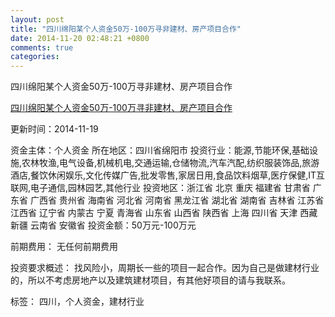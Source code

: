 ```yaml
---
layout: post
title: "四川绵阳某个人资金50万-100万寻非建材、房产项目合作"
date: 2014-11-20 02:48:21 +0800
comments: true
categories: 
---
```

四川绵阳某个人资金50万-100万寻非建材、房产项目合作

[四川绵阳某个人资金50万-100万寻非建材、房产项目合作](http://zijin.trjcn.com/detail_245603.html)

更新时间：2014-11-19

资金主体：个人资金
所在地区：四川省绵阳市
投资行业：能源,节能环保,基础设施,农林牧渔,电气设备,机械机电,交通运输,仓储物流,汽车汽配,纺织服装饰品,旅游酒店,餐饮休闲娱乐,文化传媒广告,批发零售,家居日用,食品饮料烟草,医疗保健,IT互联网,电子通信,园林园艺,其他行业
投资地区：浙江省 北京 重庆 福建省 甘肃省 广东省 广西省 贵州省 海南省 河北省 河南省 黑龙江省 湖北省 湖南省 吉林省 江苏省 江西省 辽宁省 内蒙古 宁夏 青海省 山东省 山西省 陕西省 上海 四川省 天津 西藏 新疆 云南省 安徽省
投资金额：50万元-100万元

前期费用：
无任何前期费用

投资要求概述：
找风险小，周期长一些的项目一起合作。因为自己是做建材行业的，所以不考虑房地产以及建筑建材项目，有其他好项目的请与我联系。

标签：
四川，个人资金，建材行业

